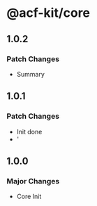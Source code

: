 # @acf-kit/core

## 1.0.2

### Patch Changes

- Summary

## 1.0.1

### Patch Changes

- Init done
- '

## 1.0.0

### Major Changes

- Core Init
